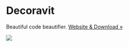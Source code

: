 # Decoravit
Beautiful code beautifier. [Website & Download &raquo;](https://weejewel.github.io/decoravit/)

![](https://weejewel.github.io/decoravit/screenshot.png)
